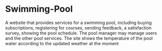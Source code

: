 # Swimming-Pool
A website that provides services for a swimming pool, including buying subscriptions, registering for courses, sending feedback, a satisfaction survey, showing the pool schedule. The pool manager may manage users and the other pool services. The site shows the temperature of the pool water according to the updated weather at the moment
